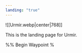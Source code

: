 ```yaml
---
landing: "true"
---
```


![[Urmir.webp|center|768]]

This is the landing page for Urmir.

%% Begin Waypoint %
